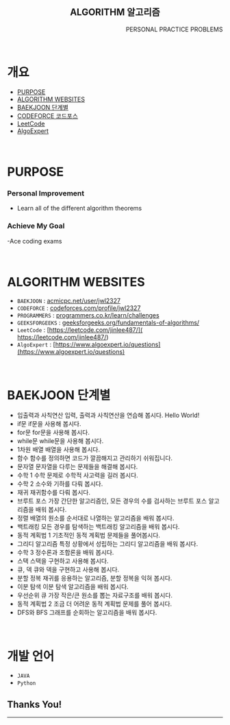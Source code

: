 <p align="center">
 <h2 align="center">ALGORITHM 알고리즘</h2>
 <p align="right">PERSONAL PRACTICE PROBLEMS</p>
</p>
 
 
 <br />

 
# 개요
- [PURPOSE](#PURPOSE)
- [ALGORITHM WEBSITES](#ALGORITHM-WEBSITES)
- [BAEKJOON 단계별](#BAEKJOON-단계별)
- [CODEFORCE 코드포스](#CODEFORCE-코드포스)
- [LeetCode](#LeetCode-problems)
- [AlgoExpert](#AlgoExpert-problems)

<br />


# PURPOSE

### Personal Improvement
- Learn all of the different algorithm theorems 

### Achieve My Goal
-Ace coding exams

<br />



# ALGORITHM WEBSITES

- `BAEKJOON` : [acmicpc.net/user/jwl2327]( https://www.acmicpc.net/user/jwl2327)
- `CODEFORCE` : [codeforces.com/profile/jwl2327](https://codeforces.com/profile/jwl2327)
- `PROGRAMMERS` : [programmers.co.kr/learn/challenges](https://programmers.co.kr/learn/challenges)
- `GEEKSFORGEEKS` : [geeksforgeeks.org/fundamentals-of-algorithms/](https://www.geeksforgeeks.org/fundamentals-of-algorithms/)
- `LeetCode` : [https://leetcode.com/jinlee487/]( https://leetcode.com/jinlee487/)
- `AlgoExpert` : [https://www.algoexpert.io/questions](https://www.algoexpert.io/questions)
<br />



# BAEKJOON 단계별

-  입출력과 사칙연산	입력, 출력과 사칙연산을 연습해 봅시다. Hello World!		
- if문	if문을 사용해 봅시다.		
- for문	for문을 사용해 봅시다.		
- while문	while문을 사용해 봅시다.	
- 1차원 배열	배열을 사용해 봅시다.	
- 함수	함수를 정의하면 코드가 깔끔해지고 관리하기 쉬워집니다.		
- 문자열	문자열을 다루는 문제들을 해결해 봅시다.		
- 수학 1	수학 문제로 수학적 사고력을 길러 봅시다.		
- 수학 2	소수와 기하를 다뤄 봅시다.			
- 재귀	재귀함수를 다뤄 봅시다.		
- 브루트 포스	가장 간단한 알고리즘인, 모든 경우의 수를 검사하는 브루트 포스 알고리즘을 배워 봅시다.		
- 정렬	배열의 원소를 순서대로 나열하는 알고리즘을 배워 봅시다.		
- 백트래킹	모든 경우를 탐색하는 백트래킹 알고리즘을 배워 봅시다.		
- 동적 계획법 1	기초적인 동적 계획법 문제들을 풀어봅시다.		
- 그리디 알고리즘	특정 상황에서 성립하는 그리디 알고리즘을 배워 봅시다.		
- 수학 3	정수론과 조합론을 배워 봅시다.		
- 스택	스택을 구현하고 사용해 봅시다.		
- 큐, 덱	큐와 덱을 구현하고 사용해 봅시다.		
- 분할 정복	재귀를 응용하는 알고리즘, 분할 정복을 익혀 봅시다.		
- 이분 탐색	이분 탐색 알고리즘을 배워 봅시다.		
- 우선순위 큐	가장 작은/큰 원소를 뽑는 자료구조를 배워 봅시다.		
- 동적 계획법 2	조금 더 어려운 동적 계획법 문제를 풀어 봅시다.		
- DFS와 BFS	그래프를 순회하는 알고리즘을 배워 봅시다.		

<br />


# 개발 언어

- `JAVA`
- `Python`




## Thanks You! 
---

